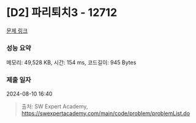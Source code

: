 # [D2] 파리퇴치3 - 12712 

[문제 링크](https://swexpertacademy.com/main/code/problem/problemDetail.do?contestProbId=AXuARWAqDkQDFARa) 

### 성능 요약

메모리: 49,528 KB, 시간: 154 ms, 코드길이: 945 Bytes

### 제출 일자

2024-08-10 16:40



> 출처: SW Expert Academy, https://swexpertacademy.com/main/code/problem/problemList.do